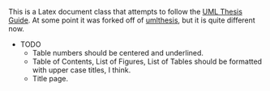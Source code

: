 This is a Latex document class that attempts to follow the [UML Thesis Guide](https://www.uml.edu/registrar/docs/thesis_guide.pdf "UML Thesis Guide"). At some point it was forked off of [umlthesis](https://github.com/engaing-computing/umlthesis "msherman's umlthesis"), but it is quite different now.

  * TODO
	- Table numbers should be centered and underlined.
	- Table of Contents, List of Figures, List of Tables should be formatted with upper case titles, I think.
	- Title page.
